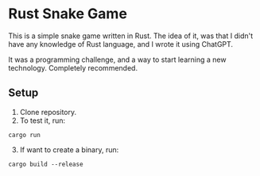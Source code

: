 # Rust Snake Game

This is a simple snake game written in Rust. The idea of it, was that I didn't have any knowledge of
Rust language, and I wrote it using ChatGPT.

It was a programming challenge, and a way to start learning a new technology. Completely recommended.

## Setup

1. Clone repository.
2. To test it, run:
```
cargo run
```
3. If want to create a binary, run:
```
cargo build --release
```
